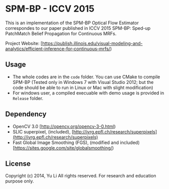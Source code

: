 SPM-BP - ICCV 2015
========================

This is an implementation of the SPM-BP Optical Flow Estimator correspondes to our paper published in ICCV 2015 SPM-BP: Sped-up PatchMatch Belief Propagation for Continuous MRFs.

Project Website: [https://publish.illinois.edu/visual-modeling-and-analytics/efficient-inference-for-continuous-mrfs/)

## Usage
- The whole codes are in the `code` folder. You can use CMake to compile SPM-BP (Tested only in Windows 7 with Visual Studio 2012; but the code should be able to run in Linux or Mac with slight modification)
- For windows user, a compiled execuable with demo usage is provided in `Release` folder.

## Dependency
- OpenCV 3.0 [http://opencv.org/opencv-3-0.html)
- SLIC superpixel, (included), [http://ivrg.epfl.ch/research/superpixels](http://ivrg.epfl.ch/research/superpixels)
- Fast Global Image Smoothing (FGS), (modified and included) [https://sites.google.com/site/globalsmoothing/)

## License
Copyright (c) 2014, Yu Li All rights reserved. 
For research and education purpose only. 
